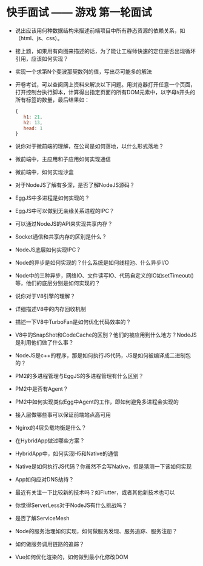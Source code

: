 # 快手面试 —— 游戏 第一轮面试

 * 说出应该用何种数据结构来描述前端项目中所有静态资源的依赖关系，如（html、js、css）。
 
 * 接上题，如果用有向图来描述的话，为了能让工程师快速的定位是否出现循环引用，应该如何实现？
 
 * 实现一个求第N个斐波那契数列的值，写出尽可能多的解法
 
 * 开卷考试，可以查阅网上资料来解决以下问题。用浏览器打开任意一个页面，打开控制台执行脚本，计算得出指定页面的所有DOM元素中，以字母`h`开头的所有标签的数量，最后结果如：
    
    ```javascript
    {
       h1: 21,
       h2: 13,
       head: 1
    }
    ```

 * 说你对于微前端的理解，在公司是如何落地，以什么形式落地？
 
 * 微前端中，主应用和子应用如何实现通信
 
 * 微前端中，如何实现沙盒
 
 * 对于NodeJS了解有多深，是否了解NodeJS源码？
 
 * EggJS中多进程是如何实现的？
 
 * EggJS中可以做到无亲缘关系进程的IPC？
 
 * 可以通过NodeJS的API来实现共享内存？
 
 * Socket通信和共享内存的区别是什么？
 
 * NodeJS底层如何实现IPC？
 
 * Node的异步是如何实现的？什么系统是如何线程池、什么异步I/O
 
 * Node中的三种异步，网络IO、文件读写IO、代码自定义的IO如setTimeout()等，他们的底层分别是如何实现的？
 
 * 说你对于V8引擎的理解？
 
 * 详细描述V8中的内存回收机制
 
 * 描述一下V8中TurboFan是如何优化代码效率的？
 
 * V8中的SnapShot和CodeCache的区别？他们的被应用到什么地方？NodeJS是利用他们做了什么事？
 
 * NodeJS是c++的程序，那是如何执行JS代码，JS是如何被编译成二进制包的？
 
 * PM2的多进程管理与EggJS的多进程管理有什么区别？
 
 * PM2中是否有Agent？
 
 * PM2中如何实现类似Egg中Agent的工作，即如何避免多进程会实现的
 
 * 接入层做哪些事可以保证前端站点高可用
 
 * Nginx的4层负载均衡是什么？
 
 * 在HybridApp做过哪些方案？
 
 * HybridApp中，如何实现H5和Native的通信
 
 * Native是如何执行JS代码？你虽然不会写Native，但是猜测一下该如何实现
 
 * App如何应对DNS劫持？
 
 * 最近有关注一下比较新的技术吗？如Flutter，或者其他新技术也可以
 
 * 你觉得ServerLess对于NodeJS有什么挑战吗？
 
 * 是否了解ServiceMesh
 
 * Node的服务治理如何实现，如何做服务发现、服务追踪、服务注册？
 
 * 如何做服务调用链路的追踪？
 
 * Vue如何优化渲染的，如何做到最小化修改DOM
